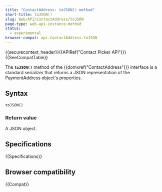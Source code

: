```yaml
---
title: "ContactAddress: toJSON() method"
short-title: toJSON()
slug: Web/API/ContactAddress/toJSON
page-type: web-api-instance-method
status:
  - experimental
browser-compat: api.ContactAddress.toJSON
---
```


{{securecontext_header}}{{APIRef("Contact Picker API")}}{{SeeCompatTable}}

The **`toJSON()`** method of the {{domxref("ContactAddress")}} interface is a standard serializer that returns a JSON representation of the PaymentAddress object's properties.

## Syntax

```js-nolint
toJSON()
```

### Return value

A JSON object.

## Specifications

{{Specifications}}

## Browser compatibility

{{Compat}}
